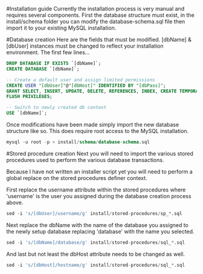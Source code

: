 #Installation guide
Currently the installation process is very manual and requires several components.
First the database structure must exist, in the install/schema folder you can
modify the database-schema.sql file then import it to your existing MySQL installation.

#Database creation
Here are the fields that must be modified. [dbName] & [dbUser] instances must be
changed to reflect your installation environment. The first few lines...
```sql
DROP DATABASE IF EXISTS `[dbName]`;
CREATE DATABASE `[dbName]`;

-- Create a default user and assign limited permissions
CREATE USER "[dbUser]"@"[dbHost]" IDENTIFIED BY "[dbPass]";
GRANT SELECT, INSERT, UPDATE, DELETE, REFERENCES, INDEX, CREATE TEMPORARY TABLES, LOCK TABLES, EXECUTE ON `[dbName]`.* TO "[dbUser]"@"[dbHost]";
FLUSH PRIVILEGES;

-- Switch to newly created db context
USE `[dbName]`;
```

Once modifications have been made simply import the new database structure like
so. This does require root access to the MySQL installation.
```sql
mysql -u root -p < install/schema/database-schema.sql
```

#Stored procedure creation
Next you will need to import the various stored procedures used to perform the
various database transactions.

Because I have not written an installer script yet you will need to perform a
global replace on the stored procedures definer context.

First replace the username attribute within the stored procedures where 'username'
is the user you assigned during the database creation process above.
```sql
sed -i 's/[dbUser]/username/g' install/stored-procedures/sp_*.sql
```

Next replace the dbName with the name of the database you assigned to the newly
setup database replacing 'database' with the name you selected.
```sql
sed -i 's/[dbName]/database/g' install/stored-procedures/sql_*.sql
```

And last but not least the dbHost attribute needs to be changed as well.
```sql
sed -i 's/[dbHost]/hostname/g' install/stored-procedures/sql_*.sql
```